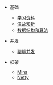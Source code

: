 * 基础
  * [学习资料](/java/doc.md)
  * [温故知新](/java/base.md)
  * [数据结构和算法](/java/struct.md)

* 并发
  * [聊聊并发](http://ifeve.com/volatile/)

* 框架
  * [Mina](/java/mina.md)  
  * [Netty](/java/netty.md)  